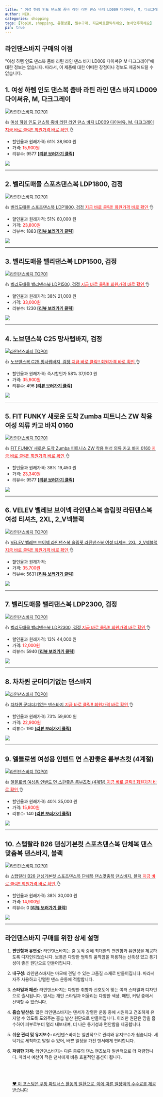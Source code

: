 ```yaml
---
title: " 여성 하렘 인도 댄스복 줌바 라틴 라인 댄스 바지 LD009 다이써유, M, 다크그레이  가격 최저가 할인가 라인댄스바지 최저가 추천 제품 비교"
author: NEO.
categories: shopping
tags: [Top10, shopping, 유행상품, 필수구매, 지금바로클릭하세요, 놓치면후회해요]
pin: true
---
```

## 라인댄스바지 구매의 이점
"여성 하렘 인도 댄스복 줌바 라틴 라인 댄스 바지 LD009 다이써유 M 다크그레이"에 대한 정보는 없습니다. 따라서, 이 제품에 대한 어떠한 장점이나 정보도 제공해드릴 수 없습니다.

   

## 1.  여성 하렘 인도 댄스복 줌바 라틴 라인 댄스 바지 LD009 다이써유, M, 다크그레이 

[![라인댄스바지 TOP01](https://thumbnail9.coupangcdn.com/thumbnails/remote/490x490ex/image/vendor_inventory/c6b8/19b59e658e4d13a10654e89d2c0c6190b9a801a208bebb57e39697de7fd3.jpg)](https://link.coupang.com/re/AFFSDP?lptag=AF3617701&subid=GithubCoopas&pageKey=7453449860&traceid=V0-153&itemId=19410379324&vendorItemId=86522210733)


👍 [ 여성 하렘 인도 댄스복 줌바 라틴 라인 댄스 바지 LD009 다이써유, M, 다크그레이  <font color=red> 지금 바로 클릭!! 회원가격 바로 확인 </font> ](https://link.coupang.com/re/AFFSDP?lptag=AF3617701&subid=GithubCoopas&pageKey=7453449860&traceid=V0-153&itemId=19410379324&vendorItemId=86522210733) 👌 


- 할인율과 원래가격: 61%  38,900   원
- 가격: <span style='color:red'>15,900원</span>
- 리뷰수: 9577  [**[리뷰 보러가기 클릭]**](https://link.coupang.com/re/AFFSDP?lptag=AF3617701&subid=GithubCoopas&pageKey=7453449860&traceid=V0-153&itemId=19410379324&vendorItemId=86522210733)

[![](/discount_price.png)](https://link.coupang.com/re/AFFSDP?lptag=AF3617701&subid=GithubCoopas&pageKey=7453449860&traceid=V0-153&itemId=19410379324&vendorItemId=86522210733)

---


   

## 2.  벨리도매몰 스포츠댄스복 LDP1800, 검정 

[![라인댄스바지 TOP01](https://thumbnail7.coupangcdn.com/thumbnails/remote/490x490ex/image/retail/images/2019/03/29/16/9/fda786be-1755-4be6-ac2d-241c7a2d0d97.jpg)](https://link.coupang.com/re/AFFSDP?lptag=AF3617701&subid=GithubCoopas&pageKey=203454291&traceid=V0-153&itemId=597034131&vendorItemId=4563581434)


👍 [ 벨리도매몰 스포츠댄스복 LDP1800, 검정  <font color=red> 지금 바로 클릭!! 회원가격 바로 확인 </font> ](https://link.coupang.com/re/AFFSDP?lptag=AF3617701&subid=GithubCoopas&pageKey=203454291&traceid=V0-153&itemId=597034131&vendorItemId=4563581434) 👌 


- 할인율과 원래가격: 51%  60,000   원
- 가격: <span style='color:red'>23,800원</span>
- 리뷰수: 1883  [**[리뷰 보러가기 클릭]**](https://link.coupang.com/re/AFFSDP?lptag=AF3617701&subid=GithubCoopas&pageKey=203454291&traceid=V0-153&itemId=597034131&vendorItemId=4563581434)

[![](/discount_price.png)](https://link.coupang.com/re/AFFSDP?lptag=AF3617701&subid=GithubCoopas&pageKey=203454291&traceid=V0-153&itemId=597034131&vendorItemId=4563581434)

---


   

## 3.  벨리도매몰 밸리댄스복 LDP1500, 검정 

[![라인댄스바지 TOP01](https://thumbnail6.coupangcdn.com/thumbnails/remote/490x490ex/image/retail/images/2019/03/29/16/9/4323c32e-b18a-499a-bf64-6eb897a83616.jpg)](https://link.coupang.com/re/AFFSDP?lptag=AF3617701&subid=GithubCoopas&pageKey=203454321&traceid=V0-153&itemId=597034224&vendorItemId=4563581570)


👍 [ 벨리도매몰 밸리댄스복 LDP1500, 검정  <font color=red> 지금 바로 클릭!! 회원가격 바로 확인 </font> ](https://link.coupang.com/re/AFFSDP?lptag=AF3617701&subid=GithubCoopas&pageKey=203454321&traceid=V0-153&itemId=597034224&vendorItemId=4563581570) 👌 


- 할인율과 원래가격: 38%  21,000   원
- 가격: <span style='color:red'>33,000원</span>
- 리뷰수: 1230  [**[리뷰 보러가기 클릭]**](https://link.coupang.com/re/AFFSDP?lptag=AF3617701&subid=GithubCoopas&pageKey=203454321&traceid=V0-153&itemId=597034224&vendorItemId=4563581570)

[![](/discount_price.png)](https://link.coupang.com/re/AFFSDP?lptag=AF3617701&subid=GithubCoopas&pageKey=203454321&traceid=V0-153&itemId=597034224&vendorItemId=4563581570)

---


   

## 4.  노브댄스복 C25 망사랩바지, 검정 

[![라인댄스바지 TOP01](https://thumbnail9.coupangcdn.com/thumbnails/remote/490x490ex/image/vendor_inventory/3bdf/c5971e60cafb71b31c976b0beb24e30a88eac80ca9c6a3b8b5953327b32d.jpg)](https://link.coupang.com/re/AFFSDP?lptag=AF3617701&subid=GithubCoopas&pageKey=132153792&traceid=V0-153&itemId=388763322&vendorItemId=85926118762)


👍 [ 노브댄스복 C25 망사랩바지, 검정  <font color=red> 지금 바로 클릭!! 회원가격 바로 확인 </font> ](https://link.coupang.com/re/AFFSDP?lptag=AF3617701&subid=GithubCoopas&pageKey=132153792&traceid=V0-153&itemId=388763322&vendorItemId=85926118762) 👌 


- 할인율과 원래가격: 즉시할인가 58%  37,900   원
- 가격: <span style='color:red'>35,900원</span>
- 리뷰수: 496  [**[리뷰 보러가기 클릭]**](https://link.coupang.com/re/AFFSDP?lptag=AF3617701&subid=GithubCoopas&pageKey=132153792&traceid=V0-153&itemId=388763322&vendorItemId=85926118762)

[![](/discount_price.png)](https://link.coupang.com/re/AFFSDP?lptag=AF3617701&subid=GithubCoopas&pageKey=132153792&traceid=V0-153&itemId=388763322&vendorItemId=85926118762)

---


   

## 5.  FIT FUNKY 새로운 도착 Zumba 피트니스 ZW 착용 여성 의류 카고 바지 0160 

[![라인댄스바지 TOP01](https://thumbnail6.coupangcdn.com/thumbnails/remote/490x490ex/image/vendor_inventory/2040/dffeb7d28578bb6cdb6b9bc831ad858f1b3fffd94a4921c3e492f87ff111.jpg)](https://link.coupang.com/re/AFFSDP?lptag=AF3617701&subid=GithubCoopas&pageKey=6998306528&traceid=V0-153&itemId=17152385107&vendorItemId=88411075645)


👍 [ FIT FUNKY 새로운 도착 Zumba 피트니스 ZW 착용 여성 의류 카고 바지 0160  <font color=red> 지금 바로 클릭!! 회원가격 바로 확인 </font> ](https://link.coupang.com/re/AFFSDP?lptag=AF3617701&subid=GithubCoopas&pageKey=6998306528&traceid=V0-153&itemId=17152385107&vendorItemId=88411075645) 👌 


- 할인율과 원래가격: 38%  19,450   원
- 가격: <span style='color:red'>23,340원</span>
- 리뷰수: 9577  [**[리뷰 보러가기 클릭]**](https://link.coupang.com/re/AFFSDP?lptag=AF3617701&subid=GithubCoopas&pageKey=6998306528&traceid=V0-153&itemId=17152385107&vendorItemId=88411075645)

[![](/discount_price.png)](https://link.coupang.com/re/AFFSDP?lptag=AF3617701&subid=GithubCoopas&pageKey=6998306528&traceid=V0-153&itemId=17152385107&vendorItemId=88411075645)

---


   

## 6.  VELEV 벨레브 브이넥 라인댄스복 슬림핏 라틴댄스복 여성 티셔츠, 2XL, 2_V넥블랙 

[![라인댄스바지 TOP01](https://thumbnail8.coupangcdn.com/thumbnails/remote/490x490ex/image/vendor_inventory/8fb3/88fa56df631d613a7cbbfc161616738b261d9b0add2dbc3742d5c8846b04.jpg)](https://link.coupang.com/re/AFFSDP?lptag=AF3617701&subid=GithubCoopas&pageKey=7822084094&traceid=V0-153&itemId=21248845942&vendorItemId=88309391153)


👍 [ VELEV 벨레브 브이넥 라인댄스복 슬림핏 라틴댄스복 여성 티셔츠, 2XL, 2_V넥블랙  <font color=red> 지금 바로 클릭!! 회원가격 바로 확인 </font> ](https://link.coupang.com/re/AFFSDP?lptag=AF3617701&subid=GithubCoopas&pageKey=7822084094&traceid=V0-153&itemId=21248845942&vendorItemId=88309391153) 👌 


- 할인율과 원래가격: 
- 가격: <span style='color:red'>35,700원</span>
- 리뷰수: 5631  [**[리뷰 보러가기 클릭]**](https://link.coupang.com/re/AFFSDP?lptag=AF3617701&subid=GithubCoopas&pageKey=7822084094&traceid=V0-153&itemId=21248845942&vendorItemId=88309391153)

[![](/discount_price.png)](https://link.coupang.com/re/AFFSDP?lptag=AF3617701&subid=GithubCoopas&pageKey=7822084094&traceid=V0-153&itemId=21248845942&vendorItemId=88309391153)

---


   

## 7.  벨리도매몰 밸리댄스복 LDP2300, 검정 

[![라인댄스바지 TOP01](https://thumbnail6.coupangcdn.com/thumbnails/remote/490x490ex/image/retail/images/2019/03/29/16/0/f1a9fc59-e49d-4ea3-87fb-e8bee4fd8178.jpg)](https://link.coupang.com/re/AFFSDP?lptag=AF3617701&subid=GithubCoopas&pageKey=203454746&traceid=V0-153&itemId=597035572&vendorItemId=4563585672)


👍 [ 벨리도매몰 밸리댄스복 LDP2300, 검정  <font color=red> 지금 바로 클릭!! 회원가격 바로 확인 </font> ](https://link.coupang.com/re/AFFSDP?lptag=AF3617701&subid=GithubCoopas&pageKey=203454746&traceid=V0-153&itemId=597035572&vendorItemId=4563585672) 👌 


- 할인율과 원래가격: 13%  44,000   원
- 가격: <span style='color:red'>12,000원</span>
- 리뷰수: 5940  [**[리뷰 보러가기 클릭]**](https://link.coupang.com/re/AFFSDP?lptag=AF3617701&subid=GithubCoopas&pageKey=203454746&traceid=V0-153&itemId=597035572&vendorItemId=4563585672)

[![](/discount_price.png)](https://link.coupang.com/re/AFFSDP?lptag=AF3617701&subid=GithubCoopas&pageKey=203454746&traceid=V0-153&itemId=597035572&vendorItemId=4563585672)

---


   

## 8.  차차퀸 군더더기없는 댄스바지 

[![라인댄스바지 TOP01](https://thumbnail8.coupangcdn.com/thumbnails/remote/490x490ex/image/vendor_inventory/c015/5f030e8a1cb0bd89170fc0344d88c6e0a9c0e683cf1fcbebf1092a621494.jpg)](https://link.coupang.com/re/AFFSDP?lptag=AF3617701&subid=GithubCoopas&pageKey=239711639&traceid=V0-153&itemId=762520838&vendorItemId=87574329073)


👍 [ 차차퀸 군더더기없는 댄스바지  <font color=red> 지금 바로 클릭!! 회원가격 바로 확인 </font> ](https://link.coupang.com/re/AFFSDP?lptag=AF3617701&subid=GithubCoopas&pageKey=239711639&traceid=V0-153&itemId=762520838&vendorItemId=87574329073) 👌 


- 할인율과 원래가격: 73%  59,600   원
- 가격: <span style='color:red'>22,900원</span>
- 리뷰수: 190  [**[리뷰 보러가기 클릭]**](https://link.coupang.com/re/AFFSDP?lptag=AF3617701&subid=GithubCoopas&pageKey=239711639&traceid=V0-153&itemId=762520838&vendorItemId=87574329073)

[![](/discount_price.png)](https://link.coupang.com/re/AFFSDP?lptag=AF3617701&subid=GithubCoopas&pageKey=239711639&traceid=V0-153&itemId=762520838&vendorItemId=87574329073)

---


   

## 9.  엘블로썸 여성용 인밴드 면 스판좋은 롱부츠컷 (4계절) 

[![라인댄스바지 TOP01](https://thumbnail7.coupangcdn.com/thumbnails/remote/490x490ex/image/vendor_inventory/a9a9/f9bcb5cf13afe10708cf12dc2d17c89baa8efdfd27217c01d6b307592e4d.jpg)](https://link.coupang.com/re/AFFSDP?lptag=AF3617701&subid=GithubCoopas&pageKey=6399369776&traceid=V0-153&itemId=13676936325&vendorItemId=82814458626)


👍 [ 엘블로썸 여성용 인밴드 면 스판좋은 롱부츠컷 (4계절)  <font color=red> 지금 바로 클릭!! 회원가격 바로 확인 </font> ](https://link.coupang.com/re/AFFSDP?lptag=AF3617701&subid=GithubCoopas&pageKey=6399369776&traceid=V0-153&itemId=13676936325&vendorItemId=82814458626) 👌 


- 할인율과 원래가격: 40%  35,000   원
- 가격: <span style='color:red'>15,800원</span>
- 리뷰수: 140  [**[리뷰 보러가기 클릭]**](https://link.coupang.com/re/AFFSDP?lptag=AF3617701&subid=GithubCoopas&pageKey=6399369776&traceid=V0-153&itemId=13676936325&vendorItemId=82814458626)

[![](/discount_price.png)](https://link.coupang.com/re/AFFSDP?lptag=AF3617701&subid=GithubCoopas&pageKey=6399369776&traceid=V0-153&itemId=13676936325&vendorItemId=82814458626)

---


   

## 10.  스탭랄라 B26 댄싱기본컷 스포츠댄스복 단체복 댄스맞춤복 댄스바지, 블랙 

[![라인댄스바지 TOP01](https://thumbnail9.coupangcdn.com/thumbnails/remote/490x490ex/image/vendor_inventory/a626/1ff99ab86557b4c13a9f4159a9aa43501803e189cf3af8396e01becefa1a.jpg)](https://link.coupang.com/re/AFFSDP?lptag=AF3617701&subid=GithubCoopas&pageKey=247475451&traceid=V0-153&itemId=4095661187&vendorItemId=72079637782)


👍 [ 스탭랄라 B26 댄싱기본컷 스포츠댄스복 단체복 댄스맞춤복 댄스바지, 블랙  <font color=red> 지금 바로 클릭!! 회원가격 바로 확인 </font> ](https://link.coupang.com/re/AFFSDP?lptag=AF3617701&subid=GithubCoopas&pageKey=247475451&traceid=V0-153&itemId=4095661187&vendorItemId=72079637782) 👌 


- 할인율과 원래가격: 38%  30,000   원
- 가격: <span style='color:red'>14,900원</span>
- 리뷰수: 0  [**[리뷰 보러가기 클릭]**](https://link.coupang.com/re/AFFSDP?lptag=AF3617701&subid=GithubCoopas&pageKey=247475451&traceid=V0-153&itemId=4095661187&vendorItemId=72079637782)

[![](/discount_price.png)](https://link.coupang.com/re/AFFSDP?lptag=AF3617701&subid=GithubCoopas&pageKey=247475451&traceid=V0-153&itemId=4095661187&vendorItemId=72079637782)

---
## 라인댄스바지 구매를 위한 상세 설명
1. **편안함과 유연성:** 라인댄스바지는 춤 동작 중에 최대한의 편안함과 유연성을 제공하도록 디자인되었습니다. 보통은 다양한 범위의 움직임을 허용하는 신축성 있고 통기성이 좋은 원단으로 만들어집니다.


2. **내구성:** 라인댄스바지는 마모에 견딜 수 있는 고품질 소재로 만들어집니다. 따라서 자주 사용하고 강렬한 댄스 운동에 적합합니다.


3. **스타일과 패션:** 라인댄스바지는 다양한 취향과 선호도에 맞는 여러 스타일과 디자인으로 출시됩니다. 댄서는 개인 스타일과 어울리는 다양한 색상, 패턴, 커팅 중에서 선택할 수 있습니다.


4. **흡습 발산성:** 많은 라인댄스바지는 댄서가 강렬한 운동 중에 시원하고 건조하게 유지할 수 있도록 도와주는 흡습 발산 원단으로 만들어집니다. 이러한 원단은 땀을 흡수하여 피부로부터 멀리 내보내며, 더 나은 통기성과 편안함을 제공합니다.


5. **쉬운 관리 및 유지보수:** 라인댄스바지는 일반적으로 관리와 유지보수가 쉽습니다. 세탁기로 세척하고 말릴 수 있어, 바쁜 일정을 가진 댄서에게 편리합니다.


6. **저렴한 가격:** 라인댄스바지는 다른 종류의 댄스 팬츠보다 일반적으로 더 저렴합니다. 따라서 예산이 적은 댄서에게 비용 효율적인 옵션이 됩니다.<br><br><br><br><br> [ ❤  이 포스팅은 쿠팡 파트너스 활동의 일환으로, 이에 따른 일정액의 수수료를 제공받습니다](https://link.coupang.com/a/bcEFyh)